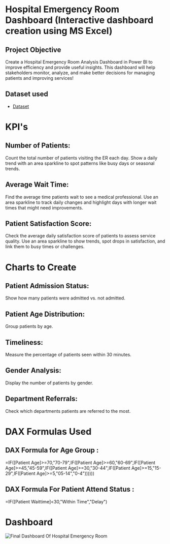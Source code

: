 # Hospital Emergency Room Dashboard (Interactive dashboard creation using MS Excel)
## Project Objective
Create a Hospital Emergency Room Analysis Dashboard in Power BI to improve efficiency and provide useful insights. This dashboard will help stakeholders monitor, analyze, and make better decisions for managing patients and improving services!

## Dataset used
- <a href="https://github.com/AGhumde30/Hospital-Emergency-Room-Dashboard/blob/main/Dashboard.xlsx">Dataset<a>

# KPI's
## Number of Patients:
Count the total number of patients visiting the ER each day.
Show a daily trend with an area sparkline to spot patterns like busy days or seasonal trends.
## Average Wait Time:
Find the average time patients wait to see a medical professional.
Use an area sparkline to track daily changes and highlight days with longer wait times that might need improvements.
## Patient Satisfaction Score:
Check the average daily satisfaction score of patients to assess service quality.
Use an area sparkline to show trends, spot drops in satisfaction, and link them to busy times or challenges.

# Charts to Create
## Patient Admission Status: 
Show how many patients were admitted vs. not admitted.
## Patient Age Distribution: 
Group patients by age.
## Timeliness: 
Measure the percentage of patients seen within 30 minutes.
## Gender Analysis: 
Display the number of patients by gender. 
## Department Referrals: 
Check which departments patients are referred to the most.

# DAX Formulas Used
## DAX Formula for Age Group : 
=IF([Patient Age]>=70,"70-79",IF([Patient Age]>=60,"60-69",IF([Patient Age]>=45,"45-59",IF([Patient Age]>=30,"30-44",IF([Patient Age]>=15,"15-29",IF([Patient Age]>=5,"05-14","0-4"))))))
## DAX Formula For Patient Attend Status :
=IF([Patient Waittime]<30,"Within Time","Delay")

# Dashboard 
![Final Dashboard Of Hospital Emergency Room](https://github.com/user-attachments/assets/c972e561-5cf8-4e86-a98a-9476704ac88d)

